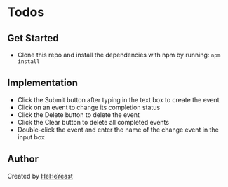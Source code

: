 # Todos

## Get Started
+ Clone this repo and install the dependencies with npm by running: `npm install`

## Implementation
+ Click the Submit button after typing in the text box to create the event
+ Click on an event to change its completion status
+ Click the Delete button to delete the event
+ Click the Clear button to delete all completed events
+ Double-click the event and enter the name of the change event in the input box

## Author
Created by [HeHeYeast](https://github.com/HeHeYeast/frontend)